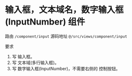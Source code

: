 # 输入框，文本域名，数字输入框(InputNumber) 组件
路由 `/component/input`
源码地址 `@/src/views/component/input`

要求
1. 写 输入框。
1. 写 文本域(多行输入框)。
1. 写 数字输入框(InputNumber)，不需要右侧的 控制按钮。
